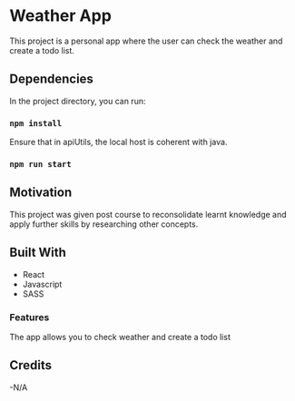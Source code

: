 # Weather App

This project is a personal app where the user can check the weather and create a todo list.

## Dependencies

In the project directory, you can run:

### `npm install`

Ensure that in apiUtils, the local host is coherent with java.

### `npm run start`

## Motivation
This project was given post course to reconsolidate learnt knowledge and apply further skills by researching other concepts.

## Built With
- React
- Javascript
- SASS



### Features
The app allows you to check weather and create a todo list

## Credits
-N/A
